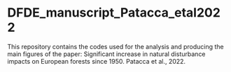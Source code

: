 # DFDE_manuscript_Patacca_etal2022
This repository contains the codes used for the analysis and producing the main figures of the paper: Significant increase in natural disturbance impacts on European forests since 1950. Patacca et al., 2022.
